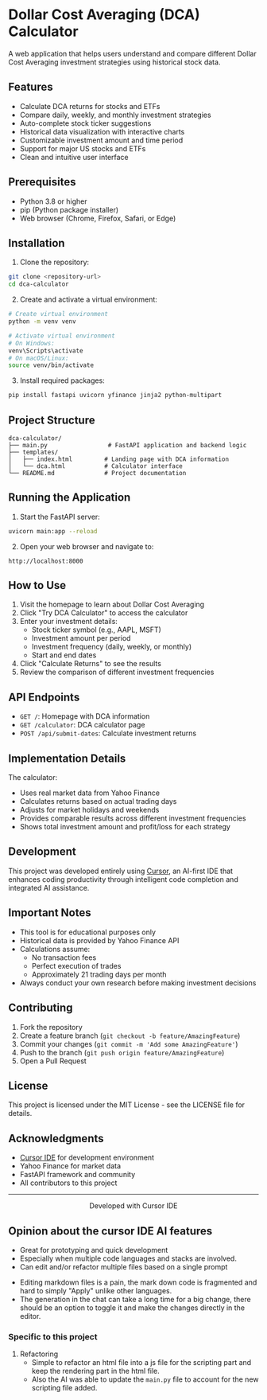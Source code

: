 # Dollar Cost Averaging (DCA) Calculator

A web application that helps users understand and compare different Dollar Cost Averaging investment strategies using historical stock data.

## Features

- Calculate DCA returns for stocks and ETFs
- Compare daily, weekly, and monthly investment strategies 
- Auto-complete stock ticker suggestions
- Historical data visualization with interactive charts
- Customizable investment amount and time period
- Support for major US stocks and ETFs
- Clean and intuitive user interface

## Prerequisites

- Python 3.8 or higher
- pip (Python package installer)
- Web browser (Chrome, Firefox, Safari, or Edge)

## Installation

1. Clone the repository:
```bash
git clone <repository-url>
cd dca-calculator
```

2. Create and activate a virtual environment:
```bash
# Create virtual environment
python -m venv venv

# Activate virtual environment
# On Windows:
venv\Scripts\activate
# On macOS/Linux:
source venv/bin/activate
```

3. Install required packages:
```bash
pip install fastapi uvicorn yfinance jinja2 python-multipart
```

## Project Structure
```
dca-calculator/
├── main.py                 # FastAPI application and backend logic
├── templates/             
│   ├── index.html         # Landing page with DCA information
│   └── dca.html           # Calculator interface
└── README.md              # Project documentation
```

## Running the Application

1. Start the FastAPI server:
```bash
uvicorn main:app --reload
```

2. Open your web browser and navigate to:
```
http://localhost:8000
```

## How to Use

1. Visit the homepage to learn about Dollar Cost Averaging
2. Click "Try DCA Calculator" to access the calculator
3. Enter your investment details:
   - Stock ticker symbol (e.g., AAPL, MSFT)
   - Investment amount per period
   - Investment frequency (daily, weekly, or monthly)
   - Start and end dates
4. Click "Calculate Returns" to see the results
5. Review the comparison of different investment frequencies

## API Endpoints

- `GET /`: Homepage with DCA information
- `GET /calculator`: DCA calculator page
- `POST /api/submit-dates`: Calculate investment returns

## Implementation Details

The calculator:
- Uses real market data from Yahoo Finance
- Calculates returns based on actual trading days
- Adjusts for market holidays and weekends
- Provides comparable results across different investment frequencies
- Shows total investment amount and profit/loss for each strategy

## Development

This project was developed entirely using [Cursor](https://cursor.sh/), an AI-first IDE that enhances coding productivity through intelligent code completion and integrated AI assistance.

## Important Notes

- This tool is for educational purposes only
- Historical data is provided by Yahoo Finance API
- Calculations assume:
  - No transaction fees
  - Perfect execution of trades
  - Approximately 21 trading days per month
- Always conduct your own research before making investment decisions

## Contributing

1. Fork the repository
2. Create a feature branch (`git checkout -b feature/AmazingFeature`)
3. Commit your changes (`git commit -m 'Add some AmazingFeature'`)
4. Push to the branch (`git push origin feature/AmazingFeature`)
5. Open a Pull Request

## License

This project is licensed under the MIT License - see the LICENSE file for details.

## Acknowledgments

- [Cursor IDE](https://cursor.sh/) for development environment
- Yahoo Finance for market data
- FastAPI framework and community
- All contributors to this project

---

<p align="center">
Developed with Cursor IDE
</p>

## Opinion about the cursor IDE AI features
+ Great for prototyping and quick development
+ Especially when multiple code languages and stacks are involved. 
+ Can edit and/or refactor multiple files based on a single prompt

- Editing markdown files is a pain, the mark down code is fragmented and hard to simply "Apply" unlike other languages.
- The generation in the chat can take a long time for a big change, there should be an option to toggle it and make the changes directly in the editor.

### Specific to this project
1. Refactoring
   - Simple to refactor an html file into a js file for the scripting part and keep the rendering part in the html file.
   - Also the AI was able to update the `main.py` file to account for the new scripting file added. 

